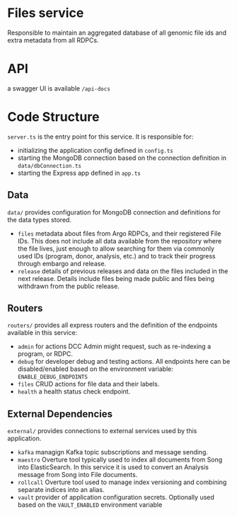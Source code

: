 # Files service

Responsible to maintain an aggregated database of all genomic file ids and extra metadata from all RDPCs.

# API

a swagger UI is available `/api-docs`

# Code Structure

`server.ts` is the entry point for this service. It is responsible for:

- initializing the application config defined in `config.ts`
- starting the MongoDB connection based on the connection definition in `data/dbConnection.ts`
- starting the Express app defined in `app.ts`

## Data

`data/` provides configuration for MongoDB connection and definitions for the data types stored.

- `files` metadata about files from Argo RDPCs, and their registered File IDs. This does not include all data available from the repository where the file lives, just enough to allow searching for them via commonly used IDs (program, donor, analysis, etc.) and to track their progress through embargo and release.
- `release` details of previous releases and data on the files included in the next release. Details include files being made public and files being withdrawn from the public release.

## Routers

`routers/` provides all express routers and the definition of the endpoints available in this service:

- `admin` for actions DCC Admin might request, such as re-indexing a program, or RDPC.
- `debug` for developer debug and testing actions. All endpoints here can be disabled/enabled based on the environment variable: `ENABLE_DEBUG_ENDPOINTS`
- `files` CRUD actions for file data and their labels.
- `health` a health status check endpoint.

## External Dependencies

`external/` provides connections to external services used by this application.

- `kafka` managign Kafka topic subscriptions and message sending.
- `maestro` Overture tool typically used to index all documents from Song into ElasticSearch. In this service it is used to convert an Analysis message from Song into File documents.
- `rollcall` Overture tool used to manage index versioning and combining separate indices into an alias.
- `vault` provider of application configuration secrets. Optionally used based on the `VAULT_ENABLED` environment variable
